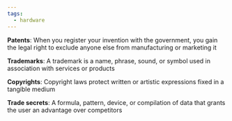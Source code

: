 ```yaml
---
tags:
  - hardware
---
```

**Patents**: When you register your invention with the government, you gain the legal right to exclude anyone else from manufacturing or marketing it

**Trademarks**: A trademark is a name, phrase, sound, or symbol used in
association with services or products

**Copyrights**: Copyright laws protect written or artistic expressions fixed in a tangible medium

**Trade secrets**: A formula, pattern, device, or compilation of data that
grants the user an advantage over competitors


